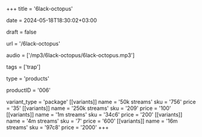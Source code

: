 +++
title = '6lack-octopus'

date = 2024-05-18T18:30:02+03:00

draft = false

url = '/6lack-octopus'

audio = ['/mp3/6lack-octopus/6lack-octopus.mp3']

tags = ['trap']

type = 'products'

productID = '006'

variant_type = 'package'
[[variants]]
name = '50k streams'
sku = '756'
price = '35'
[[variants]]
name = '250k streams'
sku = '209'
price = '100'
[[variants]]
name = '1m streams'
sku = '34c6'
price = '200'
[[variants]]
name = '4m streams'
sku = '7'
price = '600'
[[variants]]
name = '16m streams'
sku = '97c8'
price = '2000'
+++
